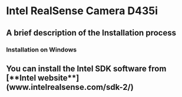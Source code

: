 <h1>Intel RealSense Camera D435i</h1>
<h2>A brief description of the Installation process</h2>
<h3>Installation on Windows<h2>
  You can install the Intel SDK software from [**Intel website**](www.intelrealsense.com/sdk-2/)

